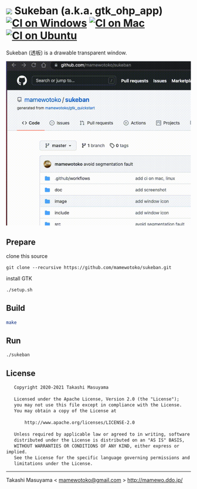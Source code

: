 ![](image/suke_icon.png) Sukeban (a.k.a. gtk_ohp_app) [![CI on Windows](https://github.com/mamewotoko/gtk_ohp_app/actions/workflows/build_win.yml/badge.svg)](https://github.com/mamewotoko/gtk_ohp_app/actions/workflows/build_win.yml) [![CI on Mac](https://github.com/mamewotoko/gtk_ohp_app/actions/workflows/build_mac.yml/badge.svg)](https://github.com/mamewotoko/gtk_ohp_app/actions/workflows/build_mac.yml) [![CI on Ubuntu](https://github.com/mamewotoko/gtk_ohp_app/actions/workflows/build_linux.yml/badge.svg)](https://github.com/mamewotoko/gtk_ohp_app/actions/workflows/build_linux.yml)
====================

Sukeban (透板) is a drawable transparent window.

<!-- ![](doc/sample.png) -->

![](doc/sukeban.gif)

Prepare
-------

clone this source

```
git clone --recursive https://github.com/mamewotoko/sukeban.git
```

install GTK

```bash
./setup.sh
```

Build
------

```bash
make
```

Run
----

```bash
./sukeban
```

License
--------

```
   Copyright 2020-2021 Takashi Masuyama

   Licensed under the Apache License, Version 2.0 (the "License");
   you may not use this file except in compliance with the License.
   You may obtain a copy of the License at

       http://www.apache.org/licenses/LICENSE-2.0

   Unless required by applicable law or agreed to in writing, software
   distributed under the License is distributed on an "AS IS" BASIS,
   WITHOUT WARRANTIES OR CONDITIONS OF ANY KIND, either express or implied.
   See the License for the specific language governing permissions and
   limitations under the License.
```

----
Takashi Masuyama < mamewotoko@gmail.com >
http://mamewo.ddo.jp/
